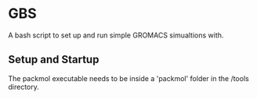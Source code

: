 # GBS
A bash script to set up and run simple GROMACS simualtions with.

## Setup and Startup
The packmol executable needs to be inside a 'packmol' folder in the /tools directory.

